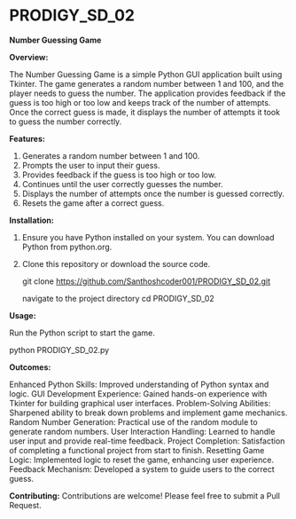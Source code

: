 # PRODIGY_SD_02

**Number Guessing Game**

**Overview:**

The Number Guessing Game is a simple Python GUI application built using Tkinter. The game generates a random number between 1 and 100, and the player needs to guess the number. The application provides feedback if the guess is too high or too low and keeps track of the number of attempts. Once the correct guess is made, it displays the number of attempts it took to guess the number correctly.

**Features:**

1. Generates a random number between 1 and 100.
2. Prompts the user to input their guess.
3. Provides feedback if the guess is too high or too low.
4. Continues until the user correctly guesses the number.
5. Displays the number of attempts once the number is guessed correctly.
6. Resets the game after a correct guess.

**Installation:**

1. Ensure you have Python installed on your system. You can download Python from python.org.
2. Clone this repository or download the source code.

   git clone https://github.com/Santhoshcoder001/PRODIGY_SD_02.git

   navigate to the project directory
   cd PRODIGY_SD_02

**Usage:**

Run the Python script to start the game.

  python PRODIGY_SD_02.py

**Outcomes:**

Enhanced Python Skills: Improved understanding of Python syntax and logic.
GUI Development Experience: Gained hands-on experience with Tkinter for building graphical user interfaces.
Problem-Solving Abilities: Sharpened ability to break down problems and implement game mechanics.
Random Number Generation: Practical use of the random module to generate random numbers.
User Interaction Handling: Learned to handle user input and provide real-time feedback.
Project Completion: Satisfaction of completing a functional project from start to finish.
Resetting Game Logic: Implemented logic to reset the game, enhancing user experience.
Feedback Mechanism: Developed a system to guide users to the correct guess.


**Contributing:**
Contributions are welcome! Please feel free to submit a Pull Request.
